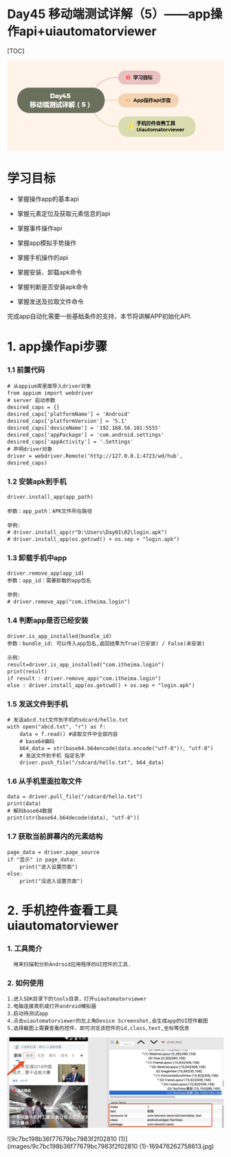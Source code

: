# Day45 移动端测试详解（5）——app操作api+uiautomatorviewer

[TOC]

![image-20230915152455468](images/image-20230915152455468.png)



# 学习目标

- 掌握操作app的基本api
- 掌握元素定位及获取元素信息的api
- 掌握事件操作api
- 掌握app模拟手势操作
- 掌握手机操作的api

- 掌握安装、卸载apk命令
- 掌握判断是否安装apk命令
- 掌握发送及拉取文件命令

完成app自动化需要一些基础条件的支持，本节将讲解APP初始化API.





# 1. app操作api步骤



### 1.1 前置代码

```
# 从appium库里面导入driver对象
from appium import webdriver
# server 启动参数
desired_caps = {}
desired_caps['platformName'] = 'Android'
desired_caps['platformVersion'] = '5.1'
desired_caps['deviceName'] = '192.168.56.101:5555'
desired_caps['appPackage'] = 'com.android.settings'
desired_caps['appActivity'] = '.Settings'
# 声明driver对象
driver = webdriver.Remote('http://127.0.0.1:4723/wd/hub', desired_caps)
```

### 1.2 安装apk到手机

```
driver.install_app(app_path)

参数：app_path：APK文件所在路径

举例:
# driver.install_app(r"D:\Users\Day01\02\login.apk")
# driver.install_app(os.getcwd() + os.sep + "login.apk")
```

### 1.3 卸载手机中app

```
driver.remove_app(app_id)
参数：app_id：需要卸载的app包名

举例:
# driver.remove_app("com.itheima.login")
```

### 1.4 判断app是否已经安装

```
driver.is_app_installed(bundle_id)
参数：bundle_id: 可以传入app包名,返回结果为True(已安装) / False(未安装)

示例:
result=driver.is_app_installed("com.itheima.login")
print(result)
if result : driver.remove_app("com.itheima.login")
else : driver.install_app(os.getcwd() + os.sep + "login.apk")
```

### 1.5 发送文件到手机

```
# 发送abcd.txt文件到手机的sdcard/hello.txt
with open("abcd.txt", "r") as f:
    data = f.read() #读取文件中全部内容
    # base64编码
    b64_data = str(base64.b64encode(data.encode("utf-8")), "utf-8")
    # 发送文件到手机 指定名字
    driver.push_file("/sdcard/hello.txt", b64_data)
```

### 1.6 从手机里面拉取文件

```
data = driver.pull_file("/sdcard/hello.txt")
print(data)
# 解码base64数据
print(str(base64.b64decode(data), "utf-8"))
```

### 1.7 获取当前屏幕内的元素结构

```
page_data = driver.page_source
if "显示" in page_data:
    print("进入设置页面")
else:
    print("没进入设置页面")
```





# 2. 手机控件查看工具uiautomatorviewer

### 1. 工具简介

```
  用来扫描和分析Android应用程序的UI控件的工具.
```

### 2. 如何使用

```
1.进入SDK目录下的tools目录，打开uiautomatorviewer
2.电脑连接真机或打开android模拟器
3.启动待测试app
4.点击uiautomatorviewer的左上⻆Device Screenshot,会生成app的UI控件截图
5.选择截图上需要查看的控件，即可浏览该控件的id,class,text,坐标等信息
```

![ui控件](image/a.png)



![9c7bc198b36f77679bc7983f2f02810 (1)](images/9c7bc198b36f77679bc7983f2f02810 (1)-169476262758613.jpg)

